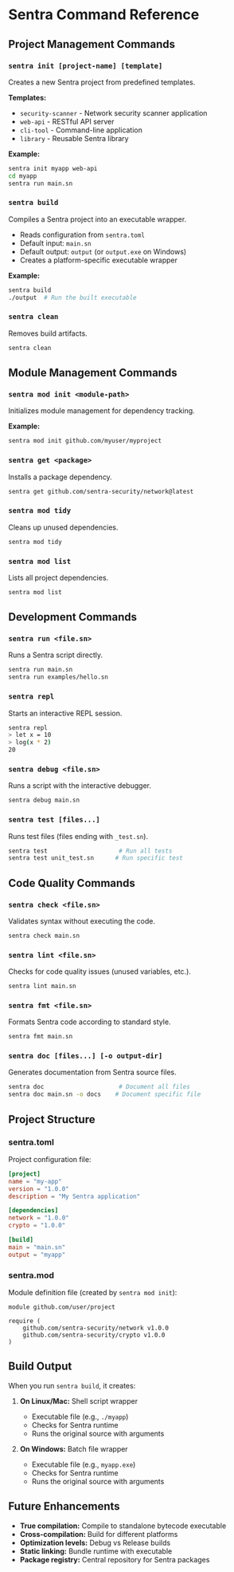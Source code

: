 # Sentra Command Reference

## Project Management Commands

### `sentra init [project-name] [template]`
Creates a new Sentra project from predefined templates.

**Templates:**
- `security-scanner` - Network security scanner application
- `web-api` - RESTful API server
- `cli-tool` - Command-line application
- `library` - Reusable Sentra library

**Example:**
```bash
sentra init myapp web-api
cd myapp
sentra run main.sn
```

### `sentra build`
Compiles a Sentra project into an executable wrapper.

- Reads configuration from `sentra.toml`
- Default input: `main.sn`
- Default output: `output` (or `output.exe` on Windows)
- Creates a platform-specific executable wrapper

**Example:**
```bash
sentra build
./output  # Run the built executable
```

### `sentra clean`
Removes build artifacts.

```bash
sentra clean
```

## Module Management Commands

### `sentra mod init <module-path>`
Initializes module management for dependency tracking.

**Example:**
```bash
sentra mod init github.com/myuser/myproject
```

### `sentra get <package>`
Installs a package dependency.

```bash
sentra get github.com/sentra-security/network@latest
```

### `sentra mod tidy`
Cleans up unused dependencies.

```bash
sentra mod tidy
```

### `sentra mod list`
Lists all project dependencies.

```bash
sentra mod list
```

## Development Commands

### `sentra run <file.sn>`
Runs a Sentra script directly.

```bash
sentra run main.sn
sentra run examples/hello.sn
```

### `sentra repl`
Starts an interactive REPL session.

```bash
sentra repl
> let x = 10
> log(x * 2)
20
```

### `sentra debug <file.sn>`
Runs a script with the interactive debugger.

```bash
sentra debug main.sn
```

### `sentra test [files...]`
Runs test files (files ending with `_test.sn`).

```bash
sentra test                    # Run all tests
sentra test unit_test.sn      # Run specific test
```

## Code Quality Commands

### `sentra check <file.sn>`
Validates syntax without executing the code.

```bash
sentra check main.sn
```

### `sentra lint <file.sn>`
Checks for code quality issues (unused variables, etc.).

```bash
sentra lint main.sn
```

### `sentra fmt <file.sn>`
Formats Sentra code according to standard style.

```bash
sentra fmt main.sn
```

### `sentra doc [files...] [-o output-dir]`
Generates documentation from Sentra source files.

```bash
sentra doc                     # Document all files
sentra doc main.sn -o docs    # Document specific file
```

## Project Structure

### sentra.toml
Project configuration file:

```toml
[project]
name = "my-app"
version = "1.0.0"
description = "My Sentra application"

[dependencies]
network = "1.0.0"
crypto = "1.0.0"

[build]
main = "main.sn"
output = "myapp"
```

### sentra.mod
Module definition file (created by `sentra mod init`):

```
module github.com/user/project

require (
    github.com/sentra-security/network v1.0.0
    github.com/sentra-security/crypto v1.0.0
)
```

## Build Output

When you run `sentra build`, it creates:

1. **On Linux/Mac:** Shell script wrapper
   - Executable file (e.g., `./myapp`)
   - Checks for Sentra runtime
   - Runs the original source with arguments

2. **On Windows:** Batch file wrapper
   - Executable file (e.g., `myapp.exe`)
   - Checks for Sentra runtime
   - Runs the original source with arguments

## Future Enhancements

- **True compilation:** Compile to standalone bytecode executable
- **Cross-compilation:** Build for different platforms
- **Optimization levels:** Debug vs Release builds
- **Static linking:** Bundle runtime with executable
- **Package registry:** Central repository for Sentra packages